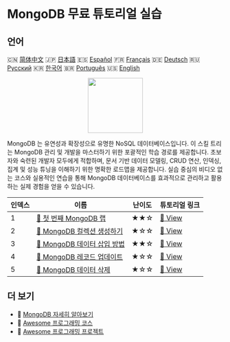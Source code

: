 # MongoDB 무료 튜토리얼 실습

## 언어

🇨🇳 [简体中文](README_zh.md) 🇯🇵 [日本語](README_ja.md) 🇪🇸 [Español](README_es.md) 🇫🇷 [Français](README_fr.md) 🇩🇪 [Deutsch](README_de.md) 🇷🇺 [Русский](README_ru.md) 🇰🇷 [한국어](README_ko.md) 🇧🇷 [Português](README_pt.md) 🇺🇸 [English](README.md) 

<div align="center">
<img width="128px" src="https://file.labex.io/path/iL7seSYd8jLs.png">
</div>

MongoDB 는 유연성과 확장성으로 유명한 NoSQL 데이터베이스입니다. 이 스킬 트리는 MongoDB 관리 및 개발을 마스터하기 위한 포괄적인 학습 경로를 제공합니다. 초보자와 숙련된 개발자 모두에게 적합하며, 문서 기반 데이터 모델링, CRUD 연산, 인덱싱, 집계 및 성능 튜닝을 이해하기 위한 명확한 로드맵을 제공합니다. 실습 중심의 비디오 없는 코스와 실용적인 연습을 통해 MongoDB 데이터베이스를 효과적으로 관리하고 활용하는 실제 경험을 얻을 수 있습니다.

|   인덱스 | 이름                                                                                                 | 난이도   | 튜토리얼 링크                                                                     |
|----------|------------------------------------------------------------------------------------------------------|----------|-----------------------------------------------------------------------------------|
|        1 | [📖 첫 번째 MongoDB 랩](https://labex.io/ko/tutorials/mongodb-your-first-mongodb-lab-420660)         | ★★☆      | [🔗 View](https://labex.io/ko/tutorials/mongodb-your-first-mongodb-lab-420660)    |
|        2 | [📖 MongoDB 컬렉션 생성하기](https://labex.io/ko/tutorials/mongodb-create-mongodb-collection-420695) | ★☆☆      | [🔗 View](https://labex.io/ko/tutorials/mongodb-create-mongodb-collection-420695) |
|        3 | [📖 MongoDB 데이터 삽입 방법](https://labex.io/ko/tutorials/mongodb-insert-data-in-mongodb-420696)   | ★★☆      | [🔗 View](https://labex.io/ko/tutorials/mongodb-insert-data-in-mongodb-420696)    |
|        4 | [📖 MongoDB 레코드 업데이트](https://labex.io/ko/tutorials/mongodb-update-mongodb-records-420823)    | ★☆☆      | [🔗 View](https://labex.io/ko/tutorials/mongodb-update-mongodb-records-420823)    |
|        5 | [📖 MongoDB 데이터 삭제](https://labex.io/ko/tutorials/mongodb-delete-mongodb-data-420822)           | ★☆☆      | [🔗 View](https://labex.io/ko/tutorials/mongodb-delete-mongodb-data-420822)       |

## 더 보기

- 🔗 [MongoDB 자세히 알아보기](https://labex.io/ko/skilltrees/mongodb)
- 🔗 [Awesome 프로그래밍 코스](https://github.com/labex-labs/awesome-programming-courses)
- 🔗 [Awesome 프로그래밍 프로젝트](https://github.com/labex-labs/awesome-programming-projects)

